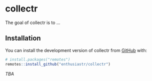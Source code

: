 
<!-- README.md is generated from README.Rmd. Please edit that file -->

# collectr

<!-- badges: start -->
<!-- badges: end -->

The goal of collectr is to …

## Installation

You can install the development version of collectr from
[GitHub](https://github.com/) with:

``` r
# install.packages("remotes")
remotes::install_github("enthusiastr/collectr")
```

*TBA*
